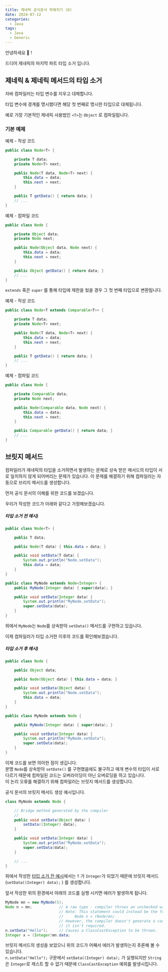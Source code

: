 ```yaml
---
title: 제네릭 공식문서 파해치기 (8)
date: 2024-07-12
categories:
  - Java
tags:
  - Java
  - Generic
---
```

안녕하세요 🐸 !  

드디어 제네릭의 마지막 파트 타입 소거 입니다.  

## 제네릭 & 제네릭 메서드의 타입 소거

자바 컴파일러는 타입 변수를 지우고 대체합니다.  

타입 변수에 경계를 명시했다면 해당 첫 번째로 명시한 타입으로 대체됩니다.  

예로 가장 기본적인 제네릭 사용법인 `<T>`는 `Object` 로 컴파일됩니다.  

### 기본 예제

예제 - 작성 코드
```java
public class Node<T> {

    private T data;
    private Node<T> next;

    public Node(T data, Node<T> next) {
        this.data = data;
        this.next = next;
    }

    public T getData() { return data; }
    // ...
}
```

예제 - 컴파일 코드
```java
public class Node {

    private Object data;
    private Node next;

    public Node(Object data, Node next) {
        this.data = data;
        this.next = next;
    }

    public Object getData() { return data; }
    // ...
}
```


`extends` 혹은 `super` 를 통해 타입에 제한을 뒀을 경우 그 첫 번째 타입으로 변환됩니다.

예제 - 작성 코드
```java
public class Node<T extends Comparable<T>> {

    private T data;
    private Node<T> next;

    public Node(T data, Node<T> next) {
        this.data = data;
        this.next = next;
    }

    public T getData() { return data; }
    // ...
}
```


예제 - 컴파일 코드
```java
public class Node {

    private Comparable data;
    private Node next;

    public Node(Comparable data, Node next) {
        this.data = data;
        this.next = next;
    }

    public Comparable getData() { return data; }
    // ...
}
```

## 브릿지 메서드

컴파일러가 제네릭의 타입을 소거하면서 발생하는 문제로 상속 받은 메서드의 타입이 서로 일치하지 않게 되어버리는 문제가 있습니다.  이 문제를 해결하기 위해 컴파일러는 자동으로 브리지 메서드를 생성합니다.  

먼저 공식 문서의 이해를 위한 코드를 보겠습니다.  

우리가 작성한 코드가 아래와 같다고 가정해보겠습니다.

##### 타입 소거 전 예시)
```java
public class Node<T> {

    public T data;

    public Node(T data) { this.data = data; }

    public void setData(T data) {
        System.out.println("Node.setData");
        this.data = data;
    }
}

public class MyNode extends Node<Integer> {
    public MyNode(Integer data) { super(data); }

    public void setData(Integer data) {
        System.out.println("MyNode.setData");
        super.setData(data);
    }
}
```

위에서 `MyNode`는 `Node`를 상속받아 `setData()` 메서드를 구현하고 있습니다.  

이제 컴파일러가 타입 소거한 이후의 코드를 확인해보겠습니다.

##### 타입 소거 후 예시)
```java
public class Node {

    public Object data;

    public Node(Object data) { this.data = data; }

    public void setData(Object data) {
        System.out.println("Node.setData");
        this.data = data;
    }
}

public class MyNode extends Node {

    public MyNode(Integer data) { super(data); }

    public void setData(Integer data) {
        System.out.println("MyNode.setData");
        super.setData(data);
    }
}
```

이제 코드를 보면 의아한 점이 생깁니다.  
분명 `Node`를 상속받아 `setDate()` 를 구현했음에도 불구하고 매개 변수의 타입이 서로 다르기 때문에 컴파일된 코드는 오버라이딩이 아닌 오버로딩을 하고 있습니다.  
이 논리 오류를 해결하기 위해 컴파일러는 브릿지 메서드를 생성합니다.   

공식 문서의 브릿지 메서드 생성 예시입니다.  
```java
class MyNode extends Node {

    // Bridge method generated by the compiler
    //
    public void setData(Object data) {
        setData((Integer) data);
    }

    public void setData(Integer data) {
        System.out.println("MyNode.setData");
        super.setData(data);
    }

    // ...
}
```

위에서 작성한 [타입 소거 전 예시](#타입-소거-전-예시)에서는 `T` 가 `Integer`가 되었기 때문에 브릿지 메서드 (`setData((Integer) data);` ) 를 생성합니다.  

앞서 작성한 위의 환경에서 아래의 코드를 실행 시키면 에러가 발생하게 됩니다.
```java
MyNode mn = new MyNode(5);
Node n = mn;            // A raw type - compiler throws an unchecked warning
                        // Note: This statement could instead be the following:
                        //     Node n = (Node)mn;
                        // However, the compiler doesn't generate a cast because
                        // it isn't required.
n.setData("Hello");     // Causes a ClassCastException to be thrown.
Integer x = (Integer)mn.data;
```

브릿지 메서드의 생성을 보았으니 위의 코드가 어째서 에러가 발생하는지 추론해 볼 수 있습니다.  
`n.setData("Hello");` 구문에서 `setData((Integer) data);` 가 실행되지만 `String`은 `Integer`로 캐스트 할 수 없기 때문에 `ClassCastException` 예외를 발생시킵니다.